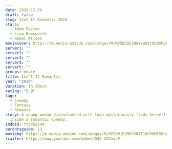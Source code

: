 ```yaml
---
date: 2020-12-30
draft: false
slug: Isnt It Romantic 2019
stars:
  - Adam Devine
  - Liam Hemsworth
  - Rebel Wilson
moviecover: https://m.media-amazon.com/images/M/MV5BZGE1NGYxOWItODdmMy00NWNhLTgxZmMtYmVjYmViMGI0NTdmXkEyXkFqcGdeQXVyNzE2MTQyMzM@._V1_FMjpg_UY863_.jpg
server1: ""
server2: ""
server3: ""
server4: ""
server5: ""
groups: movie
title: Isn't It Romantic
year: "2019"
duration: 1h 29min
rating: "5.9"
tags:
  - Comedy
  - Fantasy
  - Romance
story: A young woman disenchanted with love mysteriously finds herself trapped
  inside a romantic comedy.
imdbid: tt2452244
parentsguide: 13
moviebg: https://m.media-amazon.com/images/M/MV5BMjM2MDY5NTI1NV5BMl5BanBnXkFtZTgwMDQ3MzEzNzM@._V1_FMjpg_UX1280_.jpg
trailer: https://www.youtube.com/embed/G4O-XZCmqcE
---
```

